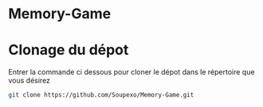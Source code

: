 # Memory-Game

# Clonage du dépot
Entrer la commande ci dessous pour cloner le dépot dans le répertoire que vous désirez
```bash
git clone https://github.com/Soupexo/Memory-Game.git
```
